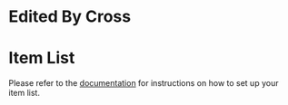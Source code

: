 # Edited By Cross

# Item List

Please refer to the [documentation](https://sirrandoo.github.io/toolkit-utils/itemlist)
for instructions on how to set up your item list.
